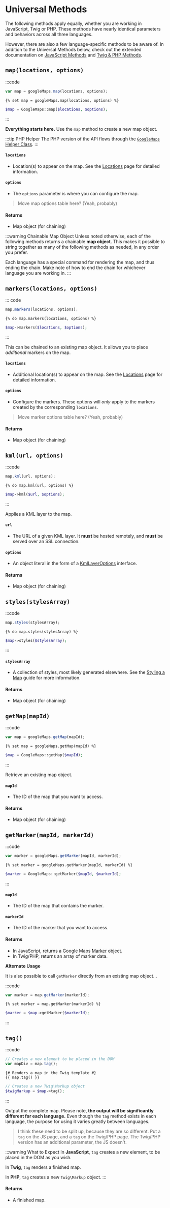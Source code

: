# Universal Methods

The following methods apply equally, whether you are working in JavaScript, Twig or PHP. These methods have nearly identical parameters and behaviors across all three languages.

However, there are also a few language-specific methods to be aware of. In addition to the Universal Methods below, check out the extended documentation on [JavaScript Methods](/maps/javascript-methods/) and [Twig & PHP Methods](/maps/twig-php-methods/).

## `map(locations, options)`

:::code
```js
var map = googleMaps.map(locations, options);
```
```twig
{% set map = googleMaps.map(locations, options) %}
```
```php
$map = GoogleMaps::map($locations, $options);
```
:::

**Everything starts here.** Use the `map` method to create a new map object.

:::tip PHP Helper
The PHP version of the API flows through the [`GoogleMaps` Helper Class](/helper/).
:::

#### `locations`

 - Location(s) to appear on the map. See the [Locations](/maps/locations/) page for detailed information.

#### `options`

 - The `options` parameter is where you can configure the map.

> Move map options table here? (Yeah, probably)

#### Returns

 - Map object (for chaining)

:::warning Chainable Map Object
Unless noted otherwise, each of the following methods returns a chainable **map object**. This makes it possible to string together as many of the following methods as needed, in any order you prefer.

Each language has a special command for rendering the map, and thus ending the chain. Make note of how to end the chain for whichever language you are working in.
:::

## `markers(locations, options)`

::: code
```js
map.markers(locations, options);
```
```twig
{% do map.markers(locations, options) %}
```
```php
$map->markers($locations, $options);
```
:::

This can be chained to an existing map object. It allows you to place _additional_ markers on the map.

#### `locations`

 - Additional location(s) to appear on the map. See the [Locations](/maps/locations/) page for detailed information.

#### `options`

 - Configure the markers. These options will _only_ apply to the markers created by the corresponding `locations`.

> Move marker options table here? (Yeah, probably)

#### Returns

 - Map object (for chaining)

## `kml(url, options)`

:::code
```js
map.kml(url, options);
```
```twig
{% do map.kml(url, options) %}
```
```php
$map->kml($url, $options);
```
:::

Applies a KML layer to the map.

#### `url`

 - The URL of a given KML layer. It **must** be hosted remotely, and **must** be served over an SSL connection.
 
#### `options`

 - An object literal in the form of a [KmlLayerOptions](https://developers.google.com/maps/documentation/javascript/reference/kml#KmlLayerOptions) interface.

#### Returns

 - Map object (for chaining)

## `styles(stylesArray)`

:::code
```js
map.styles(stylesArray);
```
```twig
{% do map.styles(stylesArray) %}
```
```php
$map->styles($stylesArray);
```
:::

#### `stylesArray`

 - A collection of styles, most likely generated elsewhere. See the [Styling a Map](/guides/styling-a-map/) guide for more information.

#### Returns

 - Map object (for chaining)

## `getMap(mapId)`

:::code
```js
var map = googleMaps.getMap(mapId);
```
```twig
{% set map = googleMaps.getMap(mapId) %}
```
```php
$map = GoogleMaps::getMap($mapId);
```
:::

Retrieve an existing map object.

#### `mapId`

 - The ID of the map that you want to access.

#### Returns

 - Map object (for chaining)

## `getMarker(mapId, markerId)`

:::code
```js
var marker = googleMaps.getMarker(mapId, markerId);
```
```twig
{% set marker = googleMaps.getMarker(mapId, markerId) %}
```
```php
$marker = GoogleMaps::getMarker($mapId, $markerId);
```
:::

#### `mapId`

 - The ID of the map that contains the marker.

#### `markerId`

 - The ID of the marker that you want to access.

#### Returns

 - In JavaScript, returns a Google Maps [Marker](https://developers.google.com/maps/documentation/javascript/reference/marker) object.
 - In Twig/PHP, returns an array of marker data.

**Alternate Usage**

It is also possible to call `getMarker` directly from an existing map object...

:::code
```js
var marker = map.getMarker(markerId);
```
```twig
{% set marker = map.getMarker(markerId) %}
```
```php
$marker = $map->getMarker($markerId);
```
:::

## `tag()`

:::code
```js
// Creates a new element to be placed in the DOM
var mapDiv = map.tag();
```
```twig
{# Renders a map in the Twig template #}
{{ map.tag() }}
```
```php
// Creates a new Twig\Markup object
$twigMarkup = $map->tag();
```
:::

Output the complete map. Please note, **the output will be significantly different for each language.** Even though the `tag` method exists in each language, the purpose for using it varies greatly between languages.

> I think these need to be split up, because they are so different.
> Put a `tag` on the JS page, and a `tag` on the Twig/PHP page.
> The Twig/PHP version has an additional parameter, the JS doesn't.

:::warning What to Expect
In **JavaScript**, `tag` creates a new element, to be placed in the DOM as you wish.

In **Twig**, `tag` renders a finished map.

In **PHP**, `tag` creates a new `Twig\Markup` object.
:::

#### Returns

 - A finished map.
